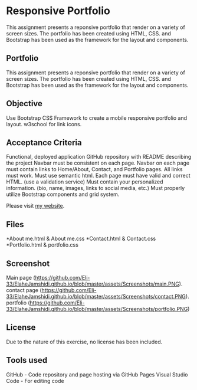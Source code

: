 
# Responsive Portfolio 
This assignment presents a reponsive portfolio that render on a variety of screen sizes. The portfolio has been created using HTML, CSS. and Bootstrap has been used as the framework for the layout and components.


## Portfolio 
This assignment presents a reponsive portfolio that render on a variety of screen sizes. The portfolio has been created using HTML, CSS. and Bootstrap has been used as the framework for the layout and components.

## Objective
Use Bootstrap CSS Framework to create a mobile responsive portfolio and layout.
w3school for link icons.

## Acceptance Criteria

Functional, deployed application
GitHub repository with README describing the project
Navbar must be consistent on each page.
Navbar on each page must contain links to Home/About, Contact, and Portfolio pages.
All links must work.
Must use semantic html.
Each page must have valid and correct HTML. (use a validation service)
Must contain your personalized information. (bio, name, images, links to social media, etc.)
Must properly utilize Bootstrap components and grid system.
	

Please visit [my website](https://eli-33.github.io/ElaheJamshidiAraghi.github.io/).

## Files 
*About me.html & About me.css
*Contact.html & Contact.css
*Portfolio.html & portfolio.css

## Screenshot
Main page (https://github.com/Eli-33/ElaheJamshidi.github.io/blob/master/assets/Screenshots/main.PNG).
contact page (https://github.com/Eli-33/ElaheJamshidi.github.io/blob/master/assets/Screenshots/contact.PNG).
portfolio (https://github.com/Eli-33/ElaheJamshidi.github.io/blob/master/assets/Screenshots/portfolio.PNG)

## License
Due to the nature of this exercise, no license has been included.

## Tools used
GitHub - Code repository and page hosting via GitHub Pages
Visual Studio Code - For editing code

